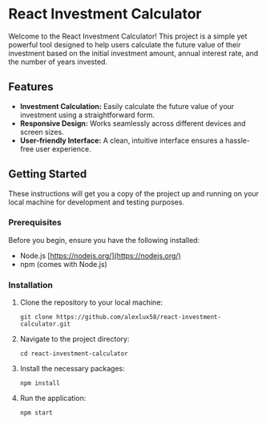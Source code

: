 # React Investment Calculator

Welcome to the React Investment Calculator! This project is a simple yet powerful tool designed to help users calculate the future value of their investment based on the initial investment amount, annual interest rate, and the number of years invested.

## Features

- **Investment Calculation:** Easily calculate the future value of your investment using a straightforward form.
- **Responsive Design:** Works seamlessly across different devices and screen sizes.
- **User-friendly Interface:** A clean, intuitive interface ensures a hassle-free user experience.

## Getting Started

These instructions will get you a copy of the project up and running on your local machine for development and testing purposes.

### Prerequisites

Before you begin, ensure you have the following installed:
- Node.js [https://nodejs.org/](https://nodejs.org/)
- npm (comes with Node.js)

### Installation

1. Clone the repository to your local machine:
   
   `git clone https://github.com/alexlux58/react-investment-calculator.git`

2.  Navigate to the project directory:

    `cd react-investment-calculator`

3.  Install the necessary packages:

    `npm install`

4.  Run the application:

    `npm start`
